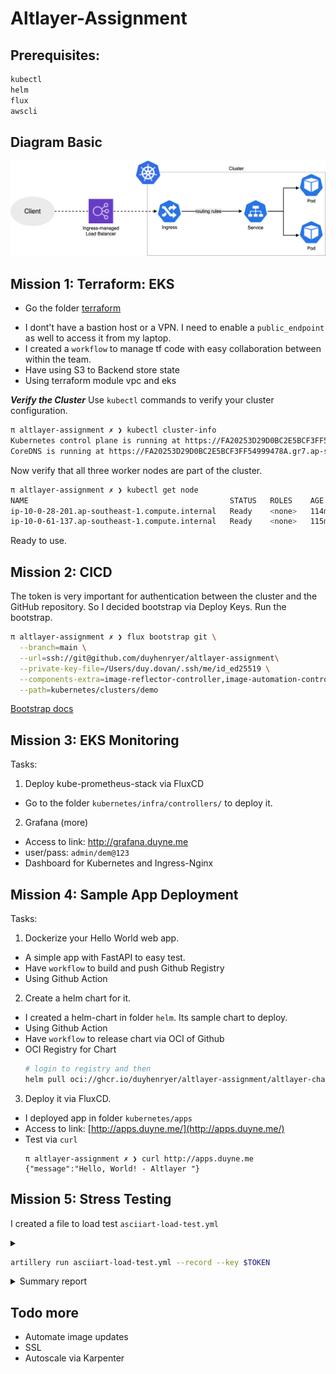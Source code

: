 # Altlayer-Assignment

## Prerequisites:

```sh
kubectl
helm 
flux
awscli 
```
## Diagram Basic 
![Diagram](./images/diagram.png)

## Mission 1: Terraform: EKS
* Go the folder [terraform](../terraform/README.md)
- I dont't have a bastion host or a VPN. I need to enable a `public_endpoint` as well to access it from my laptop.
- I created a `workflow` to manage tf code with easy collaboration between within the team.
- Have using S3 to Backend store state
- Using terraform module vpc and eks 

***Verify the Cluster***
Use `kubectl` commands to verify your cluster configuration.
```sh
π altlayer-assignment ✗ ❯ kubectl cluster-info
Kubernetes control plane is running at https://FA20253D29D0BC2E5BCF3FF54999478A.gr7.ap-southeast-1.eks.amazonaws.com
CoreDNS is running at https://FA20253D29D0BC2E5BCF3FF54999478A.gr7.ap-southeast-1.eks.amazonaws.com/api/v1/namespaces/kube-system/services/kube-dns:dns/proxy
```
Now verify that all three worker nodes are part of the cluster.
```sh
π altlayer-assignment ✗ ❯ kubectl get node
NAME                                             STATUS   ROLES    AGE    VERSION
ip-10-0-28-201.ap-southeast-1.compute.internal   Ready    <none>   114m   v1.29.6-eks-1552ad0
ip-10-0-61-137.ap-southeast-1.compute.internal   Ready    <none>   115m   v1.29.6-eks-1552ad0
```
Ready to use.

## Mission 2: CICD
The token is very important for authentication between the cluster and the GitHub repository. 
So I decided bootstrap via Deploy Keys. 
Run the bootstrap.
```sh
π altlayer-assignment ✗ ❯ flux bootstrap git \
  --branch=main \
  --url=ssh://git@github.com/duyhenryer/altlayer-assignment\
  --private-key-file=/Users/duy.dovan/.ssh/me/id_ed25519 \
  --components-extra=image-reflector-controller,image-automation-controller \
  --path=kubernetes/clusters/demo
```

[Bootstrap docs](https://fluxcd.io/flux/installation/bootstrap/github/)
## Mission 3: EKS Monitoring
Tasks:
1. Deploy kube-prometheus-stack via FluxCD
  - Go to the folder `kubernetes/infra/controllers/` to deploy it.
2. Grafana (more)
  - Access to link: [http://grafana.duyne.me ](http://grafana.duyne.me)
  - user/pass: `admin/dem@123`
  - Dashboard for Kubernetes and Ingress-Nginx

## Mission 4: Sample App Deployment
Tasks:
1. Dockerize your Hello World web app.
  - A simple app with FastAPI to easy test.
  - Have `workflow` to build and push Github Registry
  - Using Github Action
2. Create a helm chart for it.
  - I created a helm-chart in folder `helm`. Its sample chart to deploy.
  - Using Github Action
  - Have `workflow` to release chart via OCI of Github
  - OCI Registry for Chart
    ```sh
    # login to registry and then
    helm pull oci://ghcr.io/duyhenryer/altlayer-assignment/altlayer-chart --version 0.1.0
    ```
3. Deploy it via FluxCD.
  - I deployed app in folder `kubernetes/apps`
  - Access to link: [http://apps.duyne.me/](http://apps.duyne.me/)
  - Test via `curl`
    ```
    π altlayer-assignment ✗ ❯ curl http://apps.duyne.me
    {"message":"Hello, World! - Altlayer "}
    ```

## Mission 5: Stress Testing
I created a file to load test `asciiart-load-test.yml`

<details>
<summary> </summary>

```yaml
config:
  # This is a test server run by team Artillery
  # It's designed to be highly scalable
  target: http://apps.duyne.me
  phases:
    - duration: 60
      arrivalRate: 1
      rampTo: 5
      name: Warm up phase
    - duration: 60
      arrivalRate: 5
      rampTo: 10
      name: Ramp up load
    - duration: 30
      arrivalRate: 10
      rampTo: 30
      name: Spike phase
  # Load & configure a couple of useful plugins
  # https://docs.art/reference/extensions
  plugins:
    ensure: {}
    apdex: {}
    metrics-by-endpoint: {}
  apdex:
    threshold: 100
  ensure:
    thresholds:
      - http.response_time.p99: 100
      - http.response_time.p95: 75
scenarios:
  - flow:
      - loop:
          - get:
              url: '/'
        count: 100
```
</details>

```sh
artillery run asciiart-load-test.yml --record --key $TOKEN
```
<details>
<summary>Summary report</summary>

```yaml
.... 

--------------------------------
Summary report @ 15:12:54(+0700)
--------------------------------

apdex.frustrated: .............................................................. 555
apdex.satisfied: ............................................................... 75293
apdex.tolerated: ............................................................... 30252
errors.ENOTFOUND: .............................................................. 1
errors.ETIMEDOUT: .............................................................. 168
http.codes.200: ................................................................ 106100
http.downloaded_bytes: ......................................................... 4137900
http.request_rate: ............................................................. 862/sec
http.requests: ................................................................. 106269
http.response_time:
  min: ......................................................................... 1
  max: ......................................................................... 902
  mean: ........................................................................ 72.2
  median: ...................................................................... 45.2
  p95: ......................................................................... 165.7
  p99: ......................................................................... 284.3
http.responses: ................................................................ 106100
plugins.metrics-by-endpoint./.codes.200: ....................................... 106100
plugins.metrics-by-endpoint./.errors.ENOTFOUND: ................................ 1
plugins.metrics-by-endpoint./.errors.ETIMEDOUT: ................................ 168
plugins.metrics-by-endpoint.response_time./:
  min: ......................................................................... 1
  max: ......................................................................... 902
  mean: ........................................................................ 72.2
  median: ...................................................................... 45.2
  p95: ......................................................................... 165.7
  p99: ......................................................................... 284.3
vusers.completed: .............................................................. 1061
vusers.created: ................................................................ 1230
vusers.created_by_name.0: ...................................................... 1230
vusers.failed: ................................................................. 169
vusers.session_length:
  min: ......................................................................... 5001.9
  max: ......................................................................... 13158.6
  mean: ........................................................................ 7496.2
  median: ...................................................................... 6312.2
  p95: ......................................................................... 11734.2
  p99: ......................................................................... 12213.1

Checks:
fail: http.response_time.p95 < 75
fail: http.response_time.p99 < 100

Apdex score: 0.852205466540999 (good)

```
</details>


## Todo more 
- Automate image updates
- SSL
- Autoscale via Karpenter
